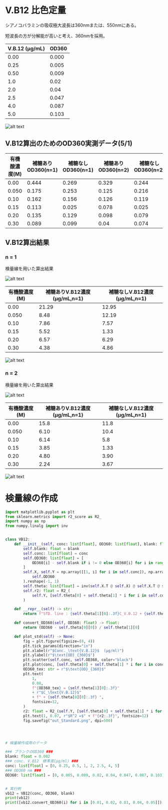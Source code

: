 
# V.B12 比色定量

シアノコバラミンの吸収極大波長は360nmまたは、550nmにある。

短波長の方が分解能が高いと考え、360nmを採用。

| V.B.12 (µg/mL) | OD360  |
| ---- | ------ |
| 0.00    | 0.000      |
| 0.25 | 0.005  |
| 0.50  | 0.009  |
| 1.0    | 0.02   |
| 2.0   | 0.04   |
| 2.5  | 0.047  |
| 4.0    | 0.087  |
| 5.0   | 0.103  |

![alt text](images/Standard.png )

## V.B12算出のためのOD360実測データ(5/1)

| 有機酸濃度(M) | 補糖ありOD360(n=1) | 補糖なしOD360(n=1) | 補糖ありOD360(n=2) | 補糖なしOD360(n=2)|
|-------------|-------------|-------------|-------------|-------------|
| 0.00        | 0.444       | 0.269       | 0.329       | 0.244       |
| 0.050        | 0.175       | 0.253       | 0.125       | 0.216       |
| 0.10         | 0.162       | 0.156       | 0.126       | 0.119       |
| 0.15        | 0.113       | 0.025       | 0.078       | 0.025       |
| 0.20         | 0.135       | 0.129       | 0.098       | 0.079       |
| 0.30         | 0.089       | 0.099       | 0.04        | 0.074       |

## V.B12算出結果

### n = 1

検量線を用いた算出結果

![alt text](images/VB121.png )


| 有機酸濃度(M) | 補糖ありV.B12濃度(µg/mL,n=1) | 補糖なしV.B12濃度(µg/mL,n=1) | 
|-------------|-------------|-------------|
| 0.00        | 21.29      | 12.95      | 
| 0.050        | 8.48     | 12.19     |
| 0.10         | 7.86      | 7.57     | 
| 0.15        | 5.52       | 1.33     | 
| 0.20         | 6.57     | 6.29     | 
| 0.30         | 4.38       | 4.86     | 

![alt text](images/VB12_propionic_acid_n1.png )


### n = 2

検量線を用いた算出結果

![alt text](images/VB122.png )

| 有機酸濃度(M) | 補糖ありV.B12濃度(µg/mL,n=1) | 補糖なしV.B12濃度(µg/mL,n=1) | 
|-------------|-------------|-------------|
| 0.00        | 15.8     | 11.8     | 
| 0.050        | 6.10     | 10.4     |
| 0.10         | 6.14      | 5.8     | 
| 0.15        | 3.85       | 1.33     | 
| 0.20         | 4.80    | 3.90     | 
| 0.30         | 2.24       | 3.67     | 

![alt text](images/VB12_propionic_acid_n2.png )

# 検量線の作成

```Python
import matplotlib.pyplot as plt
from sklearn.metrics import r2_score as R2_
import numpy as np
from numpy.linalg import inv


class VB12:
    def __init__(self, conc: list[float], OD360: list[float], blank: float) -> None:
        self.blank: float = blank
        self.conc: list[float] = conc
        self.OD360: list[float] = [
            OD360[i] - self.blank if i != 0 else OD360[i] for i in range(len(OD360))
        ]
        self.X, self.Y = np.array([[1, i] for i in self.conc]), np.array(
            self.OD360
        ).reshape(-1, 1)
        self.theta: list[float] = inv(self.X.T @ self.X) @ self.X.T @ self.Y
        self.r2: float = R2_(
            self.Y, [self.theta[0] + self.theta[1] * i for i in self.conc]
        )

    def __repr__(self) -> str:
        return f"STD. line : {self.theta[1][0]:.3f}C_V.B.12 + {self.theta[0][0]:.3f}, R^2 = {self.r2:.3f}"

    def convert_OD360(self, OD360: float) -> float:
        return (OD360 - self.theta[0][0]) / self.theta[1][0]

    def plot_std(self) -> None:
        fig = plt.figure(figsize=(8, 4))
        plt.tick_params(direction="in")
        plt.xlabel(r"$Conc._\text{V.B.12}$  (µg/ml)")
        plt.ylabel(r"$\text{OD}_{360}$")
        plt.scatter(self.conc, self.OD360, color="black")
        plt.plot(conc, [self.theta[0] + self.theta[1] * i for i in conc], color="red")
        OD360_tex: str = r"$\text{OD}_{360}$"
        plt.text(
            1,
            0.08,
            f"{OD360_tex} = {self.theta[1][0]:.3f}"
            + r"$C_\text{V.B.12}$"
            + f" + {self.theta[0][0]:.3f} ",
            fontsize=12,
        )
        r2: float = R2_(self.Y, [self.theta[0] + self.theta[1] * i for i in conc])
        plt.text(1, 0.07, r"$R^2 =$" + f"{r2:.3f}", fontsize=12)
        fig.savefig("out_Standard.png", dpi=500)




# 検量線作成用のデータ

### ブランクのOD360 ###
blank: float = 0.002
### conc. V.B12　標準液(µg/ml) ###
conc: list[float] = [0, 0.25, 0.5, 1, 2, 2.5, 4, 5]
### OD360 nm ###
OD360: list[float] = [0, 0.005, 0.009, 0.02, 0.04, 0.047, 0.087, 0.103]


# 実行例
vb12 = VB12(conc, OD360, blank)
print(vb12)
print([vb12.convert_OD360(i) for i in [0.01, 0.02, 0.03, 0.04, 0.05]])

```
